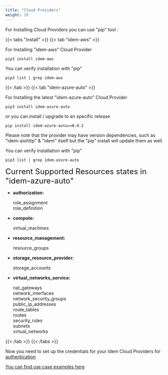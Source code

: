 ```yaml
---
title: "Cloud Providers"
weight: 20
---
```


For Installing Cloud Providers you can use "pip" tool :

{{< tabs "install" >}}
{{< tab "idem-aws" >}}

For Installing "idem-aws" Cloud Provider

```shell
pip3 install idem-aws
```

You can verify installation with "pip"

```shell
pip3 list | grep idem-aws
```

{{< /tab >}}
{{< tab "idem-azure-auto" >}}

For Installing the latest "idem-azure-auto" Cloud Provider

```shell
pip3 install idem-azure-auto
```

or you can install / upgrade to an specific release

```shell
pip install idem-azure-auto==0.0.2
```
Please note that the provider may have version dependencies, such as "idem-aiohttp" & "idem" itself but the "pip" install will update them as well.

You can verify installation with "pip"

```shell
pip3 list | grep idem-azure-auto
```

<SPAN STYLE="font-size:18.0pt">Current Supported Resources states in "idem-azure-auto"</SPAN>
 <ul>
 <li><p><b>authorization:</b></p>
     role_assignment</br>
     role_definition</li>
<li><p><b>compute:</b></p>
    virtual_machines</li>
<li><p><b>resource_management:</b></p>
    resource_groups</li>
<li><p><b>storage_resource_provider:</b></p>
    storage_accounts</li>    
<li><p><b>virtual_networks_service:</b></p>
    nat_gateways<br>
    network_interfaces<br>
    network_security_groups<br>
    public_ip_addresses<br>
    route_tables<br>
    routes<br>
    security_rules<br>
    subnets<br>
    virtual_networks<br></li>
 </ul>

{{< /tab >}}
{{< /tabs >}}

Now you need to set up the credentials for your Idem Cloud Providers for [authentication](/Getting-Started/Authenticate/)

[You can find use case examples here](/Use-Cases/)
